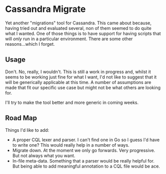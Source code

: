 # Cassandra Migrate

Yet another "migrations" tool for Cassandra. This came about because, having tried out and evaluated several, non of them
seemed to do quite what I wanted. One of those things is to have support for having scripts that will *only* run in a
particular environment. There are some other reasons...which I forget.

## Usage

Don't. No, really, I wouldn't. This is still a work in progress and, whilst it seems to be working just fine for what I
want, I'd not like to suggest that it will be generically applicable at this time. A number of assumptions are made that
fit our specific use case but might not be what others are looking for.

I'll try to make the tool better and more generic in coming weeks.

## Road Map

Things I'd like to add:

* A proper CQL lexer and parser. I can't find one in Go so I guess I'd have to write one? This would really help in a number of ways.
* Migrate down. At the moment we only go forwards. Very progressive. But not always what you want.
* In-file meta-data. Something that a parser would be really helpful for. But being able to add meaningful annotation to a CQL file would be ace.
